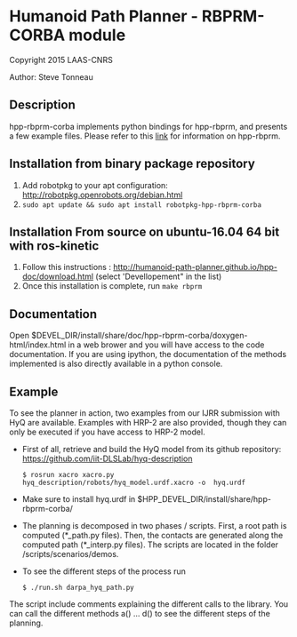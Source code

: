 #  Humanoid Path Planner - RBPRM-CORBA module

Copyright 2015 LAAS-CNRS

Author: Steve Tonneau

## Description
hpp-rbprm-corba implements python bindings for hpp-rbprm, and presents a few example files.
Please refer to this [link](https://github.com/humanoid-path-planner/hpp-rbprm) for information on hpp-rbprm.

## Installation from binary package repository

1. Add robotpkg to your apt configuration: http://robotpkg.openrobots.org/debian.html
2. `sudo apt update && sudo apt install robotpkg-hpp-rbprm-corba`


## Installation From source on ubuntu-16.04 64 bit with ros-kinetic

1. Follow this instructions : http://humanoid-path-planner.github.io/hpp-doc/download.html (select 'Devellopement" in the list)
2. Once this installation is complete, run `make rbprm`


## Documentation

  Open $DEVEL_DIR/install/share/doc/hpp-rbprm-corba/doxygen-html/index.html in a web brower and you
  will have access to the code documentation. If you are using ipython, the documentation of the methods implemented
  is also directly available in a python console.

## Example

  To see the planner in action, two examples from our IJRR submission with HyQ are available. Examples with HRP-2 are also provided,
  though they can only be executed if you have access to HRP-2 model.


  - First of all, retrieve and build the HyQ model from its github repository:
	https://github.com/iit-DLSLab/hyq-description


    ```$ rosrun xacro xacro.py  hyq_description/robots/hyq_model.urdf.xacro -o  hyq.urdf```

  - Make sure to install hyq.urdf in $HPP_DEVEL_DIR/install/share/hpp-rbprm-corba/

  - The planning is decomposed in two phases / scripts. First, a root path is computed (\*_path.py files). Then, the contacts are generated along the computed path (\*_interp.py files). The scripts are located in the folder /scripts/scenarios/demos.

  - To see the different steps of the process run

    ```$ ./run.sh darpa_hyq_path.py```

  The script include comments explaining the different calls to the library. You can call the different methods a() ... d() to see the different steps of the planning.
